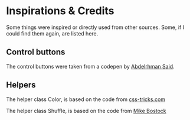# Inspirations & Credits
Some things were inspired or directly used from other sources. Some, if I could find them again, are listed here.

## Control buttons
The control buttons were taken from a codepen by [Abdelrhman Said](https://codepen.io/abdelrhmansaid/pen/OJRNOpQ).

## Helpers
The helper class Color, is based on the code from [css-tricks.com](https://css-tricks.com/converting-color-spaces-in-javascript/)

The helper class Shuffle, is based on the code from [Mike Bostock](https://bost.ocks.org/mike/shuffle/)